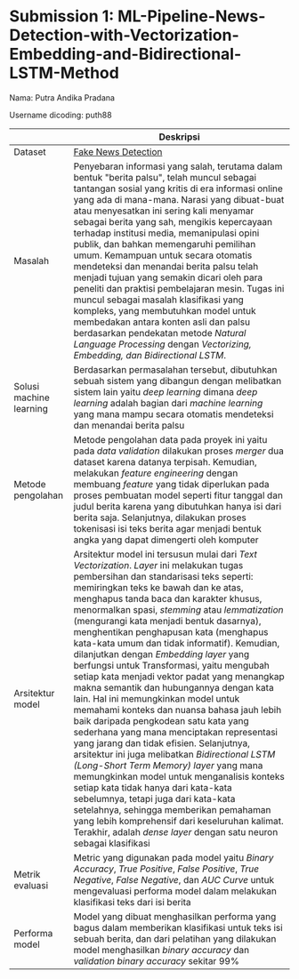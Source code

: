 # Submission 1: ML-Pipeline-News-Detection-with-Vectorization-Embedding-and-Bidirectional-LSTM-Method

Nama: Putra Andika Pradana

Username dicoding: puth88

| | Deskripsi |
| ----------- | ----------- |
| Dataset | [Fake News Detection](https://www.kaggle.com/datasets/jainpooja/fake-news-detection) |
| Masalah |Penyebaran informasi yang salah, terutama dalam bentuk "berita palsu", telah muncul sebagai tantangan sosial yang kritis di era informasi online yang ada di mana-mana. Narasi yang dibuat-buat atau menyesatkan ini sering kali menyamar sebagai berita yang sah, mengikis kepercayaan terhadap institusi media, memanipulasi opini publik, dan bahkan memengaruhi pemilihan umum. Kemampuan untuk secara otomatis mendeteksi dan menandai berita palsu telah menjadi tujuan yang semakin dicari oleh para peneliti dan praktisi pembelajaran mesin. Tugas ini muncul sebagai masalah klasifikasi yang kompleks, yang membutuhkan model untuk membedakan antara konten asli dan palsu berdasarkan pendekatan metode *Natural Language Processing* dengan *Vectorizing, Embedding, dan Bidirectional LSTM*.|
| Solusi machine learning | Berdasarkan permasalahan tersebut, dibutuhkan sebuah sistem yang dibangun dengan melibatkan sistem lain yaitu *deep learning* dimana *deep learning* adalah bagian dari *machine learning* yang mana mampu secara otomatis mendeteksi dan menandai berita palsu|
| Metode pengolahan | Metode pengolahan data pada proyek ini yaitu pada *data validation* dilakukan proses *merger* dua dataset karena datanya terpisah. Kemudian, melakukan *feature engineering* dengan membuang *feature* yang tidak diperlukan pada proses pembuatan model seperti fitur tanggal dan judul berita karena yang dibutuhkan hanya isi dari berita saja. Selanjutnya, dilakukan proses tokenisasi isi teks berita agar menjadi bentuk angka yang dapat dimengerti oleh komputer |
| Arsitektur model | Arsitektur model ini tersusun mulai dari *Text Vectorization*. *Layer* ini melakukan tugas pembersihan dan standarisasi teks seperti: memiringkan teks ke bawah dan ke atas, menghapus tanda baca dan karakter khusus, menormalkan spasi, *stemming* atau *lemmatization* (mengurangi kata menjadi bentuk dasarnya), menghentikan penghapusan kata (menghapus kata-kata umum dan tidak informatif). Kemudian, dilanjutkan dengan *Embedding layer* yang berfungsi untuk Transformasi, yaitu mengubah setiap kata menjadi vektor padat yang menangkap makna semantik dan hubungannya dengan kata lain. Hal ini memungkinkan model untuk memahami konteks dan nuansa bahasa jauh lebih baik daripada pengkodean satu kata yang sederhana yang mana menciptakan representasi yang jarang dan tidak efisien. Selanjutnya, arsitektur ini juga melibatkan *Bidirectional LSTM (Long-Short Term Memory) layer* yang mana memungkinkan model untuk menganalisis konteks setiap kata tidak hanya dari kata-kata sebelumnya, tetapi juga dari kata-kata setelahnya, sehingga memberikan pemahaman yang lebih komprehensif dari keseluruhan kalimat. Terakhir, adalah *dense layer* dengan satu neuron sebagai klasifikasi|
| Metrik evaluasi | Metric yang digunakan pada model yaitu *Binary Accuracy*, *True Positive*, *False Positive*, *True Negative*, *False Negative*, dan *AUC Curve* untuk mengevaluasi performa model dalam melakukan klasifikasi teks dari isi berita|
| Performa model | Model yang dibuat menghasilkan performa yang bagus dalam memberikan klasifikasi untuk teks isi sebuah berita, dan dari pelatihan yang dilakukan model menghasilkan *binary accuracy* dan *validation binary accuracy* sekitar 99% |

